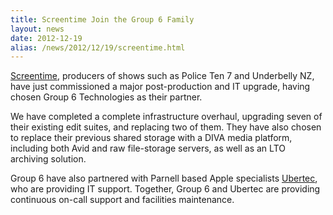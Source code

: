 ```yaml
---
title: Screentime Join the Group 6 Family
layout: news
date: 2012-12-19
alias: /news/2012/12/19/screentime.html
---
```


[Screentime](http://www.screentime.co.nz/), producers of shows such as Police
Ten 7 and Underbelly NZ, have just commissioned a major post-production and IT
upgrade, having chosen Group 6 Technologies as their partner.

We have completed a complete infrastructure overhaul, upgrading seven of their
existing edit suites, and replacing two of them. They have also chosen to
replace their previous shared storage with a DIVA media platform, including both
Avid and raw file-storage servers, as well as an LTO archiving solution.

Group 6 have also partnered with Parnell based Apple specialists
[Ubertec](http://ubertec.co.nz/), who are providing IT support. Together, Group
6 and Ubertec are providing continuous on-call support and facilities
maintenance.
